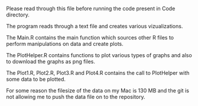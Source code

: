 Please read through this file before running the code present in Code directory.

The program reads through a text file and creates various vizualizations.

The Main.R contains the main function which sources other R files to perform manipulations on data and create plots.

The PlotHelper.R contains functions to plot various types of graphs and also to download the graphs as png files.

The Plot1.R, Plot2.R, Plot3.R and Plot4.R contains the call to PlotHelper with some data to be plotted.

For some reason the filesize of the data on my Mac is 130 MB and the git is not allowing me to push the data file on to the repository.
